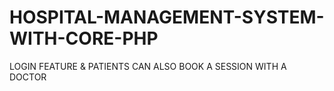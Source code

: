 # HOSPITAL-MANAGEMENT-SYSTEM-WITH-CORE-PHP
LOGIN FEATURE & 
PATIENTS CAN ALSO BOOK A SESSION WITH A DOCTOR
